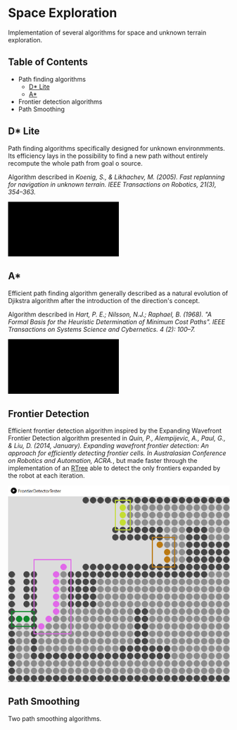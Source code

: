 # Space Exploration
Implementation of several algorithms for space and unknown terrain exploration.

## Table of Contents
- Path finding algorithms
  - [D* Lite](#dlite) 
  - [A*](#a) 
- Frontier detection algorithms 
- Path Smoothing


## D* Lite

Path finding algorithms specifically designed for unknown environmments. Its efficiency lays in the possibility to find a new path without entirely recompute the whole path from goal o source.

Algorithm described in _Koenig, S., & Likhachev, M. (2005). Fast replanning for navigation in unknown terrain. IEEE Transactions on Robotics, 21(3), 354–363._

<img src="https://github.com/mattianeroni/space-exploration/blob/main/images/dstar.gif" width="50%" height="50%">

                                                                                                                                             


## A*

Efficient path finding algorithm generally described as a natural evolution of Djikstra algorithm after the introduction of the direction's concept.

Algorithm described in _Hart, P. E.; Nilsson, N.J.; Raphael, B. (1968). "A Formal Basis for the Heuristic Determination of Minimum Cost Paths". IEEE Transactions on Systems Science and Cybernetics. 4 (2): 100–7._

<img src="https://github.com/mattianeroni/space-exploration/blob/main/images/astar.gif" width="50%" height="50%">




## Frontier Detection

Efficient frontier detection algorithm inspired by the Expanding Wavefront Frontier Detection algorithm presented in _Quin, P., Alempijevic, A., Paul, G., & Liu, D. (2014, January). Expanding wavefront frontier detection: An approach for efficiently detecting frontier cells. In Australasian Conference on Robotics and Automation, ACRA._, but made faster through the implementation of an [RTree](https://it.wikipedia.org/wiki/R-tree) able to detect the only frontiers expanded by the robot at each iteration.

<img src="https://github.com/mattianeroni/space-exploration/blob/main/images/frontier.png" >




## Path Smoothing

Two path smoothing algorithms.


